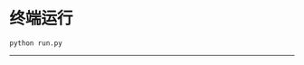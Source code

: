 # 终端运行

```shell
python run.py
```
******************************************************************************************************************************************************************************************************************************************************************************************************************************************************************************************************************************************************************************************************************************************************************************************************************************************************************************************************************************************************************************************************************************************************